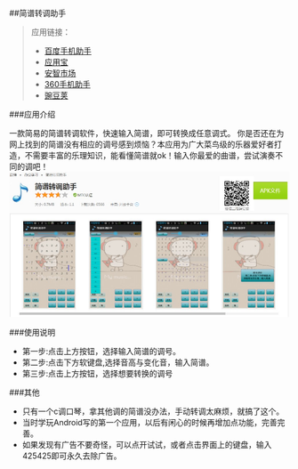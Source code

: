 ##简谱转调助手

> 应用链接：
> 
> + [百度手机助手](http://shouji.baidu.com/soft/item?docid=6968042&from=as&f=search_app_%E7%AE%80%E8%B0%B1%E8%BD%AC%E8%B0%83%E5%8A%A9%E6%89%8B%40list_1_title%401%40header_software_input)
> + [应用宝](http://android.myapp.com/myapp/detail.htm?apkName=com.example.myhamonicahelper)
> + [安智市场](http://www.anzhi.com/soft_1826106.html)
> + [360手机助手](http://zhushou.360.cn/detail/index/soft_id/1918644?recrefer=SE_D_%E7%AE%80%E8%B0%B1%E8%BD%AC%E8%B0%83%E5%8A%A9%E6%89%8B)
> + [豌豆荚](http://www.wandoujia.com/apps/com.example.myhamonicahelper)

###应用介绍

一款简易的简谱转调软件，快速输入简谱，即可转换成任意调式。 你是否还在为网上找到的简谱没有相应的调号感到烦恼？本应用为广大菜鸟级的乐器爱好者打造，不需要丰富的乐理知识，能看懂简谱就ok！输入你最爱的曲谱，尝试演奏不同的调吧！
![](https://raw.githubusercontent.com/jiangqideng/resources/master/MyHamonicaHelper.jpg)


###使用说明
+ 第一步:点击上方按钮，选择输入简谱的调号。
+ 第二步:点击下方软键盘,选择音高与变化音，输入简谱。
+ 第三步:点击上方按钮，选择想要转换的调号

###其他

+ 只有一个c调口琴，拿其他调的简谱没办法，手动转调太麻烦，就搞了这个。
+ 当时学玩Android写的第一个应用，以后有闲心的时候再增加点功能，完善完善。
+ 如果发现有广告不要奇怪，可以点开试试，或者点击界面上的键盘，输入425425即可永久去除广告。